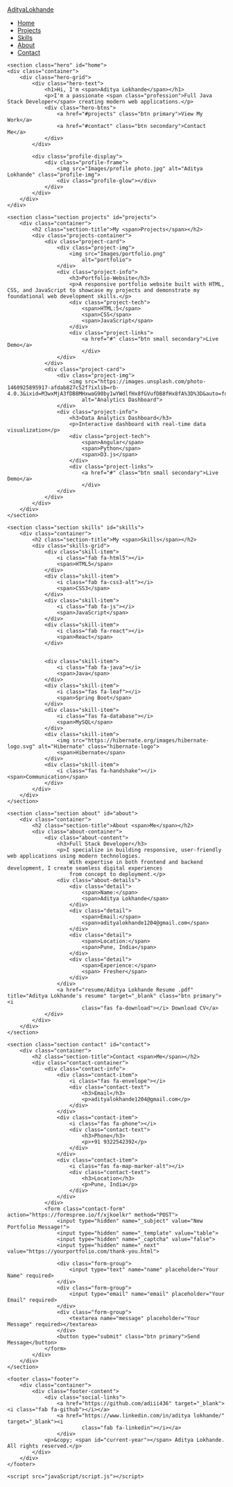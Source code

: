 <!DOCTYPE html>
<html lang="en">

<head>
    <meta charset="UTF-8">
    <meta name="viewport" content="width=device-width, initial-scale=1.0">
    <link rel="icon" href="Images/profile photo.jpg">
    <title>Aditya Lokhande - Portfolio ></title>
    <link rel="stylesheet" href="https://cdnjs.cloudflare.com/ajax/libs/font-awesome/6.4.0/css/all.min.css">
    <link rel="stylesheet" href="css/style.css">
</head>

<body>
    <nav class="navbar">
        <a href="#" class="logo">Aditya<span>Lokhande</span></a>
        <ul class="nav-links" id="navLinks">
            <li><a href="#home">Home</a></li>
            <li><a href="#projects">Projects</a></li>
            <li><a href="#skills">Skills</a></li>
            <li><a href="#about">About</a></li>
            <li><a href="#contact">Contact</a></li>
        </ul>
        <div class="hamburger" id="hamburger">
            <div class="line1"></div>
            <div class="line2"></div>
            <div class="line3"></div>
        </div>
    </nav>

    <section class="hero" id="home">
    <div class="container">
        <div class="hero-grid">
            <div class="hero-text">
                <h1>Hi, I'm <span>Aditya Lokhande</span></h1>
                <p>I'm a passionate <span class="profession">Full Java Stack Developer</span> creating modern web applications.</p>
                <div class="hero-btns">
                    <a href="#projects" class="btn primary">View My Work</a>
                    <a href="#contact" class="btn secondary">Contact Me</a>
                </div>
            </div>
            
            <div class="profile-display">
                <div class="profile-frame">
                    <img src="Images/profile photo.jpg" alt="Aditya Lokhande" class="profile-img">
                    <div class="profile-glow"></div>
                </div>
            </div>
        </div>
    </div>
</section>

    <section class="section projects" id="projects">
        <div class="container">
            <h2 class="section-title">My <span>Projects</span></h2>
            <div class="projects-container">
                <div class="project-card">
                    <div class="project-img">
                        <img src="Images/portfolio.png"
                            alt="portfolio">
                    </div>
                    <div class="project-info">
                        <h3>Portfolio-Website</h3>
                        <p>A responsive portfolio website built with HTML, CSS, and JavaScript to showcase my projects and demonstrate my foundational web development skills.</p>
                        <div class="project-tech">
                            <span>HTML:5</span>
                            <span>CSS</span>
                            <span>JavaScript</span>
                        </div>
                        <div class="project-links">
                            <a href="#" class="btn small secondary">Live Demo</a>
                            </div>
                    </div>
                </div>
                <div class="project-card">
                    <div class="project-img">
                        <img src="https://images.unsplash.com/photo-1460925895917-afdab827c52f?ixlib=rb-4.0.3&ixid=M3wxMjA3fDB8MHxwaG90by1wYWdlfHx8fGVufDB8fHx8fA%3D%3D&auto=format&fit=crop&w=815&q=80"
                            alt="Analytics Dashboard">
                    </div>
                    <div class="project-info">
                        <h3>Data Analytics Dashboard</h3>
                        <p>Interactive dashboard with real-time data visualization</p>
                        <div class="project-tech">
                            <span>Angular</span>
                            <span>Python</span>
                            <span>D3.js</span>
                        </div>
                        <div class="project-links">
                            <a href="#" class="btn small secondary">Live Demo</a>
                            </div>
                    </div>
                </div>
            </div>
        </div>
    </section>

    <section class="section skills" id="skills">
        <div class="container">
            <h2 class="section-title">My <span>Skills</span></h2>
            <div class="skills-grid">
                <div class="skill-item">
                    <i class="fab fa-html5"></i>
                    <span>HTML5</span>
                </div>
                <div class="skill-item">
                    <i class="fab fa-css3-alt"></i>
                    <span>CSS3</span>
                </div>
                <div class="skill-item">
                    <i class="fab fa-js"></i>
                    <span>JavaScript</span>
                </div>
                <div class="skill-item">
                    <i class="fab fa-react"></i>
                    <span>React</span>
                </div>


                <div class="skill-item">
                    <i class="fab fa-java"></i>
                    <span>Java</span>
                </div>
                <div class="skill-item">
                    <i class="fas fa-leaf"></i>
                    <span>Spring Boot</span>
                </div>
                <div class="skill-item">
                    <i class="fas fa-database"></i>
                    <span>MySQL</span>
                </div>
                <div class="skill-item">
                    <img src="https://hibernate.org/images/hibernate-logo.svg" alt="Hibernate" class="hibernate-logo">
                    <span>Hibernate</span>
                </div>
                <div class="skill-item">
                    <i class="fas fa-handshake"></i> <span>Communication</span>
                </div>
            </div>
        </div>
    </section>

    <section class="section about" id="about">
        <div class="container">
            <h2 class="section-title">About <span>Me</span></h2>
            <div class="about-container">
                <div class="about-content">
                    <h3>Full Stack Developer</h3>
                    <p>I specialize in building responsive, user-friendly web applications using modern technologies.
                        With expertise in both frontend and backend development, I create seamless digital experiences
                        from concept to deployment.</p>
                    <div class="about-details">
                        <div class="detail">
                            <span>Name:</span>
                            <span>Aditya Lokhande</span>
                        </div>
                        <div class="detail">
                            <span>Email:</span>
                            <span>adityalokhande1204@gmail.com</span>
                        </div>
                        <div class="detail">
                            <span>Location:</span>
                            <span>Pune, India</span>
                        </div>
                        <div class="detail">
                            <span>Experience:</span>
                            <span> Fresher</span>
                        </div>
                    </div>
                    <a href="resume/Aditya Lokhande Resume .pdf" title="Aditya Lokhande's resume" target="_blank" class="btn primary"><i
                            class="fas fa-download"></i> Download CV</a>
                </div>
            </div>
        </div>
    </section>

    <section class="section contact" id="contact">
        <div class="container">
            <h2 class="section-title">Contact <span>Me</span></h2>
            <div class="contact-container">
                <div class="contact-info">
                    <div class="contact-item">
                        <i class="fas fa-envelope"></i>
                        <div class="contact-text">
                            <h3>Email</h3>
                            <p>adityalokhande1204@gmail.com</p>
                        </div>
                    </div>
                    <div class="contact-item">
                        <i class="fas fa-phone"></i>
                        <div class="contact-text">
                            <h3>Phone</h3>
                            <p>+91 9322542392</p>
                        </div>
                    </div>
                    <div class="contact-item">
                        <i class="fas fa-map-marker-alt"></i>
                        <div class="contact-text">
                            <h3>Location</h3>
                            <p>Pune, India</p>
                        </div>
                    </div>
                </div>
                <form class="contact-form"  action="https://formspree.io/f/xjkoelkr" method="POST">
                    <input type="hidden" name="_subject" value="New Portfolio Message!">
                    <input type="hidden" name="_template" value="table">
                    <input type="hidden" name="_captcha" value="false">
                    <input type="hidden" name="_next" value="https://yourportfolio.com/thank-you.html">

                    <div class="form-group">
                        <input type="text" name="name" placeholder="Your Name" required>
                    </div>
                    <div class="form-group">
                        <input type="email" name="email" placeholder="Your Email" required>
                    </div>
                    <div class="form-group">
                        <textarea name="message" placeholder="Your Message" required></textarea>
                    </div>
                    <button type="submit" class="btn primary">Send Message</button>
                </form>
            </div>
        </div>
    </section>

    <footer class="footer">
        <div class="container">
            <div class="footer-content">
                <div class="social-links">
                    <a href="https://github.com/adiii436" target="_blank"><i class="fab fa-github"></i></a>
                    <a href="https://www.linkedin.com/in/aditya lokhande/" target="_blank"><i
                            class="fab fa-linkedin"></i></a>
                    </div>
                <p>&copy; <span id="current-year"></span> Aditya Lokhande. All rights reserved.</p>
            </div>
        </div>
    </footer>

    <script src="javaScript/script.js"></script>
</body>

</html>
